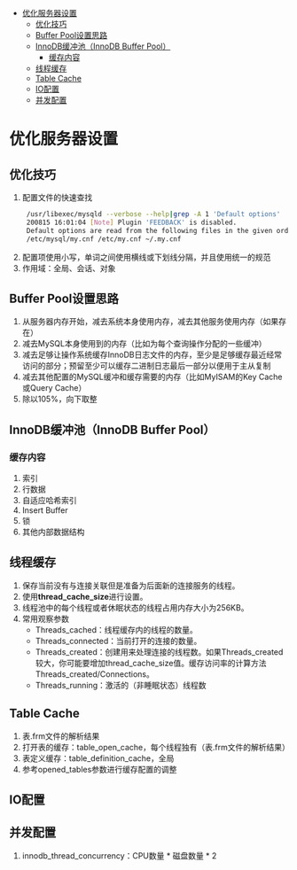 <!-- TOC -->

- [优化服务器设置](#优化服务器设置)
  - [优化技巧](#优化技巧)
  - [Buffer Pool设置思路](#buffer-pool设置思路)
  - [InnoDB缓冲池（InnoDB Buffer Pool）](#innodb缓冲池innodb-buffer-pool)
    - [缓存内容](#缓存内容)
  - [线程缓存](#线程缓存)
  - [Table Cache](#table-cache)
  - [IO配置](#io配置)
  - [并发配置](#并发配置)

<!-- /TOC -->
# 优化服务器设置

## 优化技巧

1. 配置文件的快速查找
   ```bash
    /usr/libexec/mysqld --verbose --help|grep -A 1 'Default options'
    200815 16:01:04 [Note] Plugin 'FEEDBACK' is disabled.
    Default options are read from the following files in the given order:
    /etc/mysql/my.cnf /etc/my.cnf ~/.my.cnf
   ```
2. 配置项使用小写，单词之间使用横线或下划线分隔，并且使用统一的规范
3. 作用域：全局、会话、对象

## Buffer Pool设置思路

1. 从服务器内存开始，减去系统本身使用内存，减去其他服务使用内存（如果存在）
2. 减去MySQL本身使用到的内存（比如为每个查询操作分配的一些缓冲）
3. 减去足够让操作系统缓存InnoDB日志文件的内存，至少是足够缓存最近经常访问的部分；预留至少可以缓存二进制日志最后一部分以便用于主从复制
4. 减去其他配置的MySQL缓冲和缓存需要的内存（比如MyISAM的Key Cache或Query Cache）
5. 除以105%，向下取整

## InnoDB缓冲池（InnoDB Buffer Pool）

### 缓存内容

1. 索引
2. 行数据
3. 自适应哈希索引
4. Insert Buffer
5. 锁
6. 其他内部数据结构

## 线程缓存

1. 保存当前没有与连接关联但是准备为后面新的连接服务的线程。
2. 使用**thread_cache_size**进行设置。
3. 线程池中的每个线程或者休眠状态的线程占用内存大小为256KB。
4. 常用观察参数
   - Threads_cached：线程缓存内的线程的数量。
   - Threads_connected：当前打开的连接的数量。
   - Threads_created：创建用来处理连接的线程数。如果Threads_created较大，你可能要增加thread_cache_size值。缓存访问率的计算方法Threads_created/Connections。
   - Threads_running：激活的（非睡眠状态）线程数


## Table Cache

1. 表.frm文件的解析结果
2. 打开表的缓存：table_open_cache，每个线程独有（表.frm文件的解析结果）
3. 表定义缓存：table_definition_cache，全局
4. 参考opened_tables参数进行缓存配置的调整

## IO配置

## 并发配置

1. innodb_thread_concurrency：CPU数量 * 磁盘数量 * 2